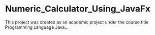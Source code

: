 # Numeric_Calculator_Using_JavaFx

This project was created as an academic project under the course title Programming Language Java...
